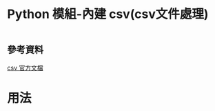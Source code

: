 # Python 模組-內建 csv(csv文件處理)

```
```

## 參考資料

[csv 官方文檔](https://docs.python.org/zh-tw/3/library/csv.html)

# 用法

```Python
```
